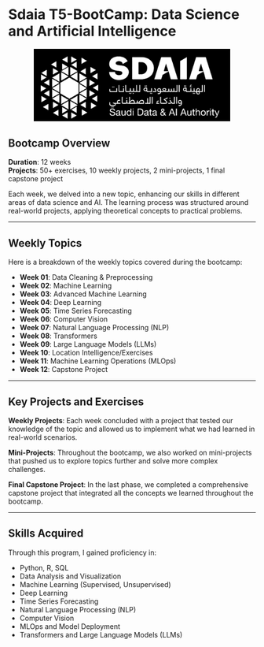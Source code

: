 # Sdaia T5-BootCamp: Data Science and Artificial Intelligence

<p align="center">
  <img src="SDAIA-LOGO.png" alt="SDAIA Logo" width="400">
</p>

## Bootcamp Overview

**Duration**: 12 weeks  
**Projects**: 50+ exercises, 10 weekly projects, 2 mini-projects, 1 final capstone project

Each week, we delved into a new topic, enhancing our skills in different areas of data science and AI. The learning process was structured around real-world projects, applying theoretical concepts to practical problems.

---

## Weekly Topics

Here is a breakdown of the weekly topics covered during the bootcamp:

- **Week 01**: Data Cleaning & Preprocessing
- **Week 02**: Machine Learning
- **Week 03**: Advanced Machine Learning
- **Week 04**: Deep Learning
- **Week 05**: Time Series Forecasting
- **Week 06**: Computer Vision
- **Week 07**: Natural Language Processing (NLP)
- **Week 08**: Transformers
- **Week 09**: Large Language Models (LLMs)
- **Week 10**: Location Intelligence/Exercises
- **Week 11**: Machine Learning Operations (MLOps)
- **Week 12**: Capstone Project

---

## Key Projects and Exercises

**Weekly Projects**: Each week concluded with a project that tested our knowledge of the topic and allowed us to implement what we had learned in real-world scenarios.

**Mini-Projects**: Throughout the bootcamp, we also worked on mini-projects that pushed us to explore topics further and solve more complex challenges.

**Final Capstone Project**: In the last phase, we completed a comprehensive capstone project that integrated all the concepts we learned throughout the bootcamp.

---

## Skills Acquired

Through this program, I gained proficiency in:
- Python, R, SQL
- Data Analysis and Visualization
- Machine Learning (Supervised, Unsupervised)
- Deep Learning
- Time Series Forecasting
- Natural Language Processing (NLP)
- Computer Vision
- MLOps and Model Deployment
- Transformers and Large Language Models (LLMs)
